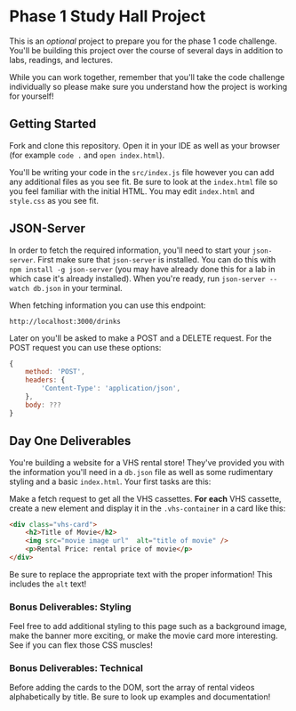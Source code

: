 # Phase 1 Study Hall Project

This is an *optional* project to prepare you for the phase 1 code challenge. You'll be building this project over the course of several days in addition to labs, readings, and lectures.

While you can work together, remember that you'll take the code challenge individually so please make sure you understand how the project is working for yourself!

## Getting Started

Fork and clone this repository. Open it in your IDE as well as your browser (for example `code .` and `open index.html`).

You'll be writing your code in the `src/index.js` file however you can add any additional files as you see fit. Be sure to look at the `index.html` file so you feel familiar with the initial HTML. You may edit `index.html` and `style.css` as you see fit.

## JSON-Server

In order to fetch the required information, you'll need to start your `json-server`. First make sure that `json-server` is installed. You can do this with `npm install -g json-server` (you may have already done this for a lab in which case it's already installed). When you're ready, run `json-server --watch db.json` in your terminal.

When fetching information you can use this endpoint:

```
http://localhost:3000/drinks
```

Later on you'll be asked to make a POST and a DELETE request. For the POST request you can use these options:

```js
{
    method: 'POST',
    headers: {
        'Content-Type': 'application/json',
    },
    body: ???
}
```

## Day One Deliverables

You're building a website for a VHS rental store! They've provided you with the information you'll need in a `db.json` file as well as some rudimentary styling and a basic `index.html`. Your first tasks are this:

Make a fetch request to get all the VHS cassettes. **For each** VHS cassette, create a new element and display it in the `.vhs-container` in a card like this:

```html
<div class="vhs-card">
    <h2>Title of Movie</h2>
    <img src="movie image url"  alt="title of movie" />
    <p>Rental Price: rental price of movie</p>
</div>
```

Be sure to replace the appropriate text with the proper information! This includes the `alt` text!

### Bonus Deliverables: Styling

Feel free to add additional styling to this page such as a background image, make the banner more exciting, or make the movie card more interesting. See if you can flex those CSS muscles!

### Bonus Deliverables: Technical

Before adding the cards to the DOM, sort the array of rental videos alphabetically by title. Be sure to look up examples and documentation!

